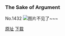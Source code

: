 ### The Sake of Argument
No.1432
![图片不见了~~~](https://imgs.xkcd.com/comics/the_sake_of_argument.png)

[原址](https://xkcd.com//1432) [下载](https://imgs.xkcd.com/comics/the_sake_of_argument.png)

